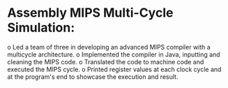 #	Assembly MIPS Multi-Cycle Simulation:
o	Led a team of three in developing an advanced MIPS compiler with a multicycle architecture.
o	Implemented the compiler in Java, inputting and cleaning the MIPS code. 
o	Translated the code to machine code and executed the MIPS cycle.
o	Printed register values at each clock cycle and at the program's end to showcase the execution and result.

